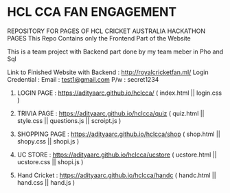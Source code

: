 # HCL CCA FAN ENGAGEMENT

REPOSITORY FOR PAGES OF HCL CRICKET AUSTRALIA HACKATHON PAGES
This Repo Contains only the Frontend Part of the Website

This is a team project with Backend part done by my team meber in Pho and Sql

Link to Finished Website with Backend : http://royalcricketfan.ml/
Login Credential :
Email : test1@gmail.com
P/w : secret1234

1) LOGIN PAGE : https://adityaarc.github.io/hclcca/   ( index.html  ||   login.css  )
                
2) TRIVIA PAGE :  https://adityaarc.github.io/hclcca/quiz  ( quiz.html || style.css || questions.js || scroipt.js )

3) SHOPPING PAGE : https://adityaarc.github.io/hclcca/shop   ( shop.html  ||  shopy.css   ||   shopi.js  )

4) UC STORE : https://adityaarc.github.io/hclcca/ucstore   ( ucstore.html  ||  ucstore.css   ||   shopi.js  )

5) Hand Cricket : https://adityaarc.github.io/hclcca/handc   ( handc.html  ||  hand.css   ||   hand.js  )
